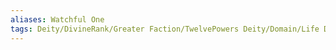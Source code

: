 ```yaml
---
aliases: Watchful One
tags: Deity/DivineRank/Greater Faction/TwelvePowers Deity/Domain/Life Deity/Domain/Light Deity/Domain/Twilight Alignment/LN
---
```

